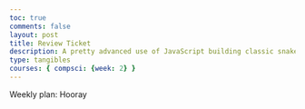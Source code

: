 ```yaml
---
toc: true
comments: false
layout: post
title: Review Ticket
description: A pretty advanced use of JavaScript building classic snake game using menu controls, key events, snake simulation and timers.
type: tangibles
courses: { compsci: {week: 2} }
---
```



Weekly plan: Hooray
